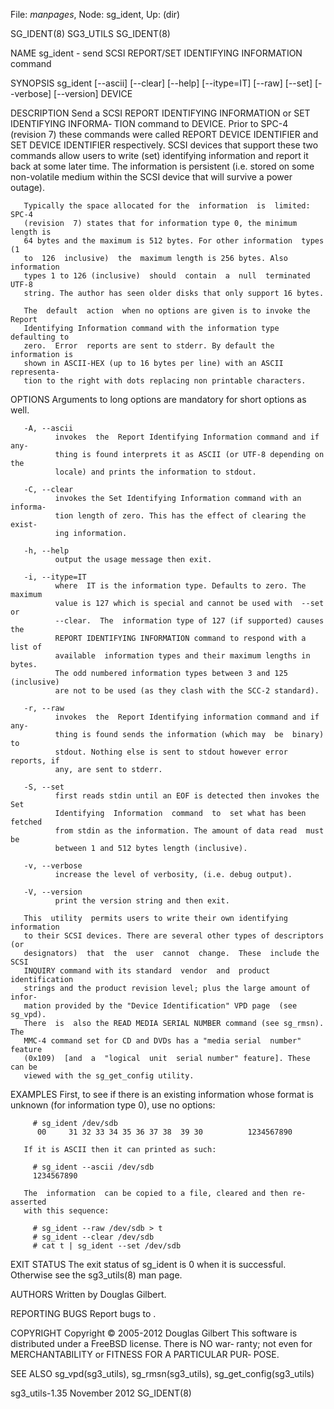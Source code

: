 File: *manpages*,  Node: sg_ident,  Up: (dir)

SG_IDENT(8)                        SG3_UTILS                       SG_IDENT(8)



NAME
       sg_ident - send SCSI REPORT/SET IDENTIFYING INFORMATION command

SYNOPSIS
       sg_ident  [--ascii]  [--clear]  [--help]  [--itype=IT]  [--raw] [--set]
       [--verbose] [--version] DEVICE

DESCRIPTION
       Send a SCSI REPORT IDENTIFYING INFORMATION or SET IDENTIFYING  INFORMA‐
       TION command to DEVICE. Prior to SPC-4 (revision 7) these commands were
       called REPORT DEVICE IDENTIFIER and SET DEVICE IDENTIFIER respectively.
       SCSI devices that support these two commands allow users to write (set)
       identifying information and report it back  at  some  later  time.  The
       information  is  persistent  (i.e.  stored  on some non-volatile medium
       within the SCSI device that will survive a power outage).

       Typically the space allocated for the  information  is  limited:  SPC-4
       (revision  7) states that for information type 0, the minimum length is
       64 bytes and the maximum is 512 bytes. For other information  types  (1
       to  126  inclusive)  the  maximum length is 256 bytes. Also information
       types 1 to 126 (inclusive)  should  contain  a  null  terminated  UTF-8
       string. The author has seen older disks that only support 16 bytes.

       The  default  action  when no options are given is to invoke the Report
       Identifying Information command with the information type defaulting to
       zero.  Error  reports are sent to stderr. By default the information is
       shown in ASCII-HEX (up to 16 bytes per line) with an ASCII  representa‐
       tion to the right with dots replacing non printable characters.

OPTIONS
       Arguments to long options are mandatory for short options as well.

       -A, --ascii
              invokes  the  Report Identifying Information command and if any‐
              thing is found interprets it as ASCII (or UTF-8 depending on the
              locale) and prints the information to stdout.

       -C, --clear
              invokes the Set Identifying Information command with an informa‐
              tion length of zero. This has the effect of clearing the  exist‐
              ing information.

       -h, --help
              output the usage message then exit.

       -i, --itype=IT
              where  IT is the information type. Defaults to zero. The maximum
              value is 127 which is special and cannot be used with  --set  or
              --clear.  The  information type of 127 (if supported) causes the
              REPORT IDENTIFYING INFORMATION command to respond with a list of
              available  information types and their maximum lengths in bytes.
              The odd numbered information types between 3 and 125 (inclusive)
              are not to be used (as they clash with the SCC-2 standard).

       -r, --raw
              invokes  the  Report Identifying information command and if any‐
              thing is found sends the information (which may  be  binary)  to
              stdout. Nothing else is sent to stdout however error reports, if
              any, are sent to stderr.

       -S, --set
              first reads stdin until an EOF is detected then invokes the  Set
              Identifying  Information  command  to  set what has been fetched
              from stdin as the information. The amount of data read  must  be
              between 1 and 512 bytes length (inclusive).

       -v, --verbose
              increase the level of verbosity, (i.e. debug output).

       -V, --version
              print the version string and then exit.

       This  utility  permits users to write their own identifying information
       to their SCSI devices. There are several other types of descriptors (or
       designators)  that  the  user  cannot  change.  These  include the SCSI
       INQUIRY command with its standard  vendor  and  product  identification
       strings and the product revision level; plus the large amount of infor‐
       mation provided by the "Device Identification" VPD page  (see  sg_vpd).
       There  is  also the READ MEDIA SERIAL NUMBER command (see sg_rmsn). The
       MMC-4 command set for CD and DVDs has a "media serial  number"  feature
       (0x109)  [and  a  "logical  unit  serial number" feature]. These can be
       viewed with the sg_get_config utility.

EXAMPLES
       First, to see if there is  an  existing  information  whose  format  is
       unknown (for information type 0), use no options:

         # sg_ident /dev/sdb
          00     31 32 33 34 35 36 37 38  39 30          1234567890

       If it is ASCII then it can printed as such:

         # sg_ident --ascii /dev/sdb
         1234567890

       The  information  can be copied to a file, cleared and then re-asserted
       with this sequence:

         # sg_ident --raw /dev/sdb > t
         # sg_ident --clear /dev/sdb
         # cat t | sg_ident --set /dev/sdb

EXIT STATUS
       The exit status of sg_ident is 0 when it is successful.  Otherwise  see
       the sg3_utils(8) man page.

AUTHORS
       Written by Douglas Gilbert.

REPORTING BUGS
       Report bugs to <dgilbert at interlog dot com>.

COPYRIGHT
       Copyright © 2005-2012 Douglas Gilbert
       This  software is distributed under a FreeBSD license. There is NO war‐
       ranty; not even for MERCHANTABILITY or FITNESS FOR  A  PARTICULAR  PUR‐
       POSE.

SEE ALSO
       sg_vpd(sg3_utils), sg_rmsn(sg3_utils), sg_get_config(sg3_utils)



sg3_utils-1.35                   November 2012                     SG_IDENT(8)
